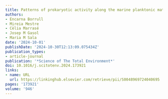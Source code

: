 ```yaml
---
title: Patterns of prokaryotic activity along the marine planktonic matter continuum
authors:
- Encarna Borrull
- Mireia Mestre
- Cèlia Marrasé
- Josep M Gasol
- Maria M Sala
date: '2024-10-01'
publishDate: '2024-10-30T12:13:09.075434Z'
publication_types:
- article-journal
publication: '*Science of The Total Environment*'
doi: 10.1016/j.scitotenv.2024.173921
links:
- name: URL
  url: https://linkinghub.elsevier.com/retrieve/pii/S0048969724040695
pages: '173921'
volume: '946'
---
```

